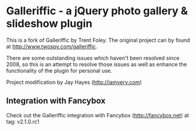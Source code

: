 Galleriffic - a jQuery photo gallery & slideshow plugin
=======================================================

This is a fork of Galleriffic by Trent Foley. The original project can by found at http://www.twospy.com/galleriffic.

There are some outstanding issues which haven't been resolved since 2008, so this is an attempt to resolve those issues as well as enhance the functionality of the plugin for personal use.

Project modification by Jay Hayes (http://iamvery.com)


Integration with Fancybox
-------------------------
Check out the Galleriffic integration with Fancybox (http://fancybox.net) at tag: v2.1.0.rc1